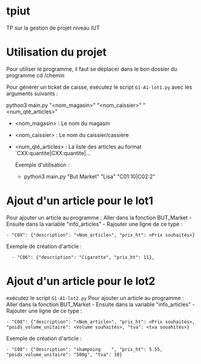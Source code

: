 # tpiut
TP sur la gestion de projet niveau IUT

# Utilisation du projet

Pour utiliser le programme, il faut se déplacer dans le bon dossier du programme
  cd /chemin

Pour générer un ticket de caisse, exécutez le script `G1-A1-lot1.py` avec les arguments suivants :

python3 main.py "<nom_magasin>" "<nom_caissier>" "<num_qté_articles>"

- <nom_magasin> : Le nom du magasin
- <nom_caissier> : Le nom du caissier/cassière
- <num_qté_articles> : La liste des articles au format `CXX:quantite|CXX:quantite|...

  Exemple d'utilisation : 

    - python3 main.py "But Market" "Lisa" "C01:10|C02:2"

# Ajout d'un article pour le lot1

Pour ajouter un article au programme : 
  Aller dans la fonction BUT_Market 
    - Ensuite dans la variable "info_articles"
      - Rajouter une ligne de ce type : 
    
    - "C0X": {"description": "<Nom_article>", "prix_ht": <Prix souhaités>}
    
  Exemple de création d'article : 
    
      - "C06": {"description": "Cigarette", "prix_ht": 11},

# Ajout d'un article pour le lot2
exécutez le script `G1-A1-lot2.py`
Pour ajouter un article au programme : 
  Aller dans la fonction BUT_Market 
    - Ensuite dans la variable "info_articles"
      - Rajouter une ligne de ce type : 
      
    - "C08": {"description": "<Nom_article>", "prix_ht": <Prix souhaités>, "poids_volume_unitaire": <Volume souhaités>, "tva": <tva souahités>}
    
  Exemple de création d'article : 
  
    - "C08": {"description": "shampoing    ", "prix_ht": 5.55, "poids_volume_unitaire": "500g", "tva": 10}
  
      
